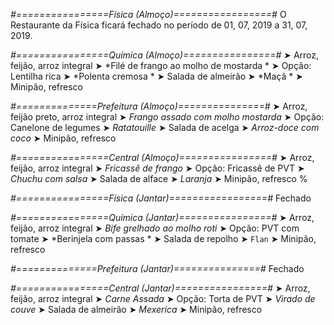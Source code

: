 
*#================Física (Almoço)=================#*
O Restaurante da Física ficará fechado no período de 01, 07, 2019 a 31, 07, 2019.

*#================Química (Almoço)================#*
➤ Arroz, feijão, arroz integral
➤ *Filé de frango ao molho de mostarda *
➤ Opção: Lentilha rica 
➤ *Polenta cremosa *
➤ Salada de almeirão 
➤ *Maçã *
➤ Minipão, refresco

*#==============Prefeitura (Almoço)===============#*
➤ Arroz, feijão preto, arroz integral
➤ *Frango assado com molho mostarda*
➤ Opção: Canelone de legumes
➤ *Ratatouille*
➤ Salada de acelga
➤ *Arroz-doce com coco*
➤ Minipão, refresco

*#================Central (Almoço)================#*
➤ Arroz, feijão, arroz integral
➤ *Fricassê de frango*
➤ Opção: Fricassê de PVT
➤ *Chuchu com salsa*
➤ Salada de alface
➤ *Laranja*
➤ Minipão, refresco
%

*#================Física (Jantar)=================#*
Fechado

*#================Química (Jantar)================#*
➤ Arroz, feijão, arroz integral
➤ *Bife grelhado ao molho roti*
➤ Opção: PVT com tomate 
➤ *Berinjela com passas  *
➤ Salada de repolho 
➤ `Flan`
➤ Minipão, refresco

*#==============Prefeitura (Jantar)===============#*
Fechado

*#================Central (Jantar)================#*
➤ Arroz, feijão, arroz integral
➤ *Carne Assada*
➤ Opção: Torta de PVT
➤ *Virado de couve*
➤ Salada de almeirão
➤ *Mexerica*
➤ Minipão, refresco

